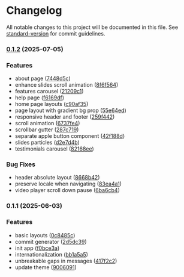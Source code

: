 # Changelog

All notable changes to this project will be documented in this file. See [standard-version](https://github.com/conventional-changelog/standard-version) for commit guidelines.

### [0.1.2](https://github.com/amalkurbanbaev/realu/compare/v0.1.1...v0.1.2) (2025-07-05)


### Features

* about page ([7448d5c](https://github.com/amalkurbanbaev/realu/commit/7448d5ce0e313bd7e4c89ed924f5d03c6367ce49))
* enhance slides scroll animation ([8f6f564](https://github.com/amalkurbanbaev/realu/commit/8f6f5645937d2458d037fd193612ac359d3695af))
* features carousel ([21209c1](https://github.com/amalkurbanbaev/realu/commit/21209c15f38be0addb9651cec16e46dc0a50078c))
* help page ([f6169df](https://github.com/amalkurbanbaev/realu/commit/f6169df01249086a03046d721cac19592b7fecd2))
* home page layouts ([c90af35](https://github.com/amalkurbanbaev/realu/commit/c90af35f8da5b69e3c84590fb05ae1ed2633d6a1))
* page layout with gradient bg prop ([55e64ed](https://github.com/amalkurbanbaev/realu/commit/55e64edb795b270cb53343a0f507214e81eb714e))
* responsive header and footer ([259f442](https://github.com/amalkurbanbaev/realu/commit/259f442a704c954de252e9c38845421e6d7ca2e4))
* scroll animation ([6737fe4](https://github.com/amalkurbanbaev/realu/commit/6737fe4395cdfa4d1383c0da5eea19bbfdbb7f44))
* scrollbar gutter ([287c719](https://github.com/amalkurbanbaev/realu/commit/287c71968979cc4cd7698a2e7abf693174f1798f))
* separate apple button component ([42f188d](https://github.com/amalkurbanbaev/realu/commit/42f188d099fc14bea1228748636b7137f99431bd))
* slides particles ([d2e7d4b](https://github.com/amalkurbanbaev/realu/commit/d2e7d4bfce6fb73e6d4e2a354bdaf8d327804e70))
* testimonials carousel ([82168ee](https://github.com/amalkurbanbaev/realu/commit/82168ee7b5edf580abe358fb66d3a4e23e80171f))


### Bug Fixes

* header absolute layout ([8668b42](https://github.com/amalkurbanbaev/realu/commit/8668b426c1ab1e26d6f2a64ef26acd0a47aab636))
* preserve locale when navigating ([83ea4a1](https://github.com/amalkurbanbaev/realu/commit/83ea4a149187d0b8ee9d6fbd6e1e93301b90a146))
* video player scroll down pause ([6ba6cb4](https://github.com/amalkurbanbaev/realu/commit/6ba6cb41d7dbfbcf18f49b45f857bc4b228860a7))

### 0.1.1 (2025-06-03)


### Features

* basic layouts ([0c8485c](https://github.com/amalkurbanbaev/realu/commit/0c8485c64228c11c5f9345b203c8934b608a007d))
* commit generator ([2d5dc39](https://github.com/amalkurbanbaev/realu/commit/2d5dc399e702e06636c8261f0c9da04c3e8d4d2f))
* init app ([f0bce3a](https://github.com/amalkurbanbaev/realu/commit/f0bce3ae0e2b8d8f6214e8e2ada13d3fd614bb16))
* internationalization ([bb1a5a5](https://github.com/amalkurbanbaev/realu/commit/bb1a5a5cdacd3e5ea86aa9d750518afcf77a98a6))
* unbreakable gaps in messages ([417f2c2](https://github.com/amalkurbanbaev/realu/commit/417f2c26602a53e284e87f248b183e7ffb3f60a9))
* update theme ([9006091](https://github.com/amalkurbanbaev/realu/commit/90060918750ebd3f57b596d6cd83fa7cd8f09500))
